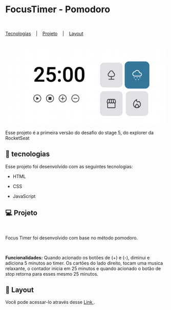 <h1 aling="center"> FocusTimer - Pomodoro </h1><br>

<p aling="center"> 
    <a href="#-tecnologias">Tecnologias</a> &nbsp;&nbsp;&nbsp;|&nbsp;&nbsp;&nbsp;
    <a href="#-projeto">Projeto</a> &nbsp;&nbsp;&nbsp;|&nbsp;&nbsp;&nbsp;
    <a href="#-layout">Layout</a>
</p><br>


<img src="./assets/projeto.png">

<p aling="center"> Esse projeto é a primeira versão do desafio do stage 5, do explorer da RocketSeat</p>

## 🚀 tecnologias

Esse projeto foi desenvolvido com as seguintes tecnologias:

- HTML

- CSS
 
- JavaScript 

## 💻 Projeto
<br>
<p>Focus Timer foi desenvolvido com base no método pomodoro.</p><br>

<p><strong>Funcionalidades:</strong> Quando acionado os botões de (+) e (-), diminui e adiciona 5 minutos ao timer. Os cartões do lado direito, tocam uma musica relaxante, o contador inicia em 25 minutos e quando acionado o botão de stop retorna para esses mesmo 25 minutos.</p>

## 📱 Layout 

Você pode acessar-lo através desse <a href="https://focus-timer-v1.vercel.app/">Link </a>.

